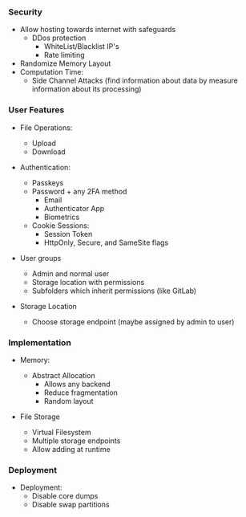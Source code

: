### Security
- Allow hosting towards internet with safeguards
  - DDos protection
    - WhiteList/Blacklist IP's
    - Rate limiting
- Randomize Memory Layout
- Computation Time:
  - Side Channel Attacks (find information about data by measure information about its processing)


### User Features
- File Operations:
  - Upload
  - Download

- Authentication:
  - Passkeys
  - Password + any 2FA method
    - Email
    - Authenticator App
    - Biometrics
  - Cookie Sessions:
    - Session Token 
    - HttpOnly, Secure, and SameSite flags
- User groups
  - Admin and normal user
  - Storage location with permissions
  - Subfolders which inherit permissions (like GitLab)
- Storage Location
  - Choose storage endpoint (maybe assigned by admin to user)

### Implementation

- Memory: 
  - Abstract Allocation
    - Allows any backend
    - Reduce fragmentation
    - Random layout

- File Storage
  - Virtual Filesystem
  - Multiple storage endpoints
  - Allow adding at runtime

### Deployment

- Deployment:
  - Disable core dumps
  - Disable swap partitions